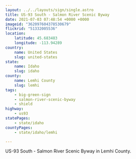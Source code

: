 ```yaml
---
layout: ../../layouts/sign/single.astro
title: US-93 South - Salmon River Scenic Byway
date: 2021-07-03 07:48:54 +0000 +0000
imageid: "362097604378530679"
flickrid: "51332005536"
location:
    latitude: 45.683483
    longitude: -113.94289
country:
    name: United States
    slug: united-states
state:
    name: Idaho
    slug: idaho
county:
    name: Lemhi County
    slug: lemhi
tags:
    - big-green-sign
    - salmon-river-scenic-byway
    - shield
highway:
    - us93
statePages:
    - state/idaho
countyPages:
    - state/idaho/lemhi

---
```

US-93 South - Salmon River Scenic Byway in Lemhi County.